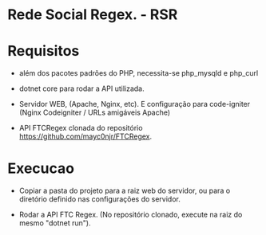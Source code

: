 # Rede Social Regex. - RSR

# Requisitos

* além dos pacotes padrões do PHP, necessita-se php_mysqld e php_curl

* dotnet core para rodar a API utilizada.

* Servidor WEB, (Apache, Nginx, etc). E configuração para code-igniter (Nginx Codeigniter / URLs amigáveis Apache)

* API FTCRegex clonada do repositório https://github.com/mayc0njr/FTCRegex.

# Execucao
* Copiar a pasta do projeto para a raiz web do servidor, ou para o diretório definido nas configurações do servidor.

* Rodar a API FTC Regex. (No repositório clonado, execute na raiz do mesmo "dotnet run").
